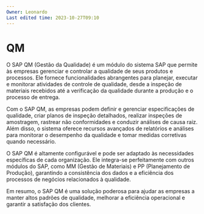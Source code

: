 ```yaml
---
Owner: Leonardo
Last edited time: 2023-10-27T09:10
---
```

# QM

O SAP QM (Gestão da Qualidade) é um módulo do sistema SAP que permite às empresas gerenciar e controlar a qualidade de seus produtos e processos. Ele fornece funcionalidades abrangentes para planejar, executar e monitorar atividades de controle de qualidade, desde a inspeção de materiais recebidos até a verificação da qualidade durante a produção e o processo de entrega.

Com o SAP QM, as empresas podem definir e gerenciar especificações de qualidade, criar planos de inspeção detalhados, realizar inspeções de amostragem, rastrear não conformidades e conduzir análises de causa raiz. Além disso, o sistema oferece recursos avançados de relatórios e análises para monitorar o desempenho da qualidade e tomar medidas corretivas quando necessário.

O SAP QM é altamente configurável e pode ser adaptado às necessidades específicas de cada organização. Ele integra-se perfeitamente com outros módulos do SAP, como MM (Gestão de Materiais) e PP (Planejamento de Produção), garantindo a consistência dos dados e a eficiência dos processos de negócios relacionados à qualidade.

Em resumo, o SAP QM é uma solução poderosa para ajudar as empresas a manter altos padrões de qualidade, melhorar a eficiência operacional e garantir a satisfação dos clientes.